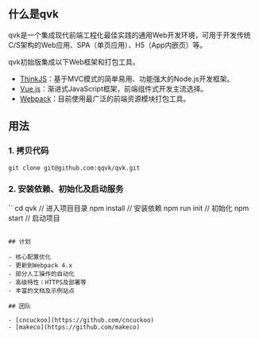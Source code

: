 ## 什么是qvk

qvk是一个集成现代前端工程化最佳实践的通用Web开发环境，可用于开发传统C/S架构的Web应用、SPA（单页应用）、H5（App内嵌页）等。

qvk初始版集成以下Web框架和打包工具。

- [ThinkJS](https://thinkjs.org/)：基于MVC模式的简单易用、功能强大的Node.js开发框架。
- [Vue.js](https://cn.vuejs.org/index.html)：渐进式JavaScript框架，前端组件式开发主流选择。
- [Webpack](https://webpack.js.org/)：目前使用最广泛的前端资源模块打包工具。


## 用法 

### 1. 拷贝代码

```
git clone git@github.com:qqvk/qvk.git
```

### 2. 安装依赖、初始化及启动服务

``
cd qvk          // 进入项目目录
npm install     // 安装依赖
npm run init    // 初始化
npm start       // 启动项目
```

## 计划

- 核心配置优化
- 更新到Webpack 4.x
- 部分人工操作的自动化
- 高级特性：HTTPS及部署等
- 丰富的文档及示例站点

## 团队

- [cncuckoo](https://github.com/cncuckoo)
- [makeco](https://github.com/makeco)